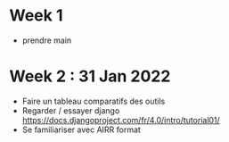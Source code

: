 
# Week 1
- prendre main

# Week 2 : 31 Jan 2022
- Faire un tableau comparatifs des outils
- Regarder / essayer django https://docs.djangoproject.com/fr/4.0/intro/tutorial01/
- Se familiariser avec AIRR format
